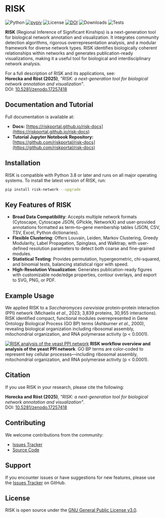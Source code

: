 # RISK

![Python](https://img.shields.io/badge/python-3.8%2B-yellow)
[![pypiv](https://img.shields.io/pypi/v/risk-network.svg)](https://pypi.python.org/pypi/risk-network)
![License](https://img.shields.io/badge/license-GPLv3-purple)
[![DOI](https://zenodo.org/badge/DOI/10.5281/zenodo.17257418.svg)](https://doi.org/10.5281/zenodo.17257418)
![Downloads](https://img.shields.io/pypi/dm/risk-network)
![Tests](https://github.com/riskportal/risk/actions/workflows/ci.yml/badge.svg)

**RISK** (Regional Inference of Significant Kinships) is a next-generation tool for biological network annotation and visualization. It integrates community detection algorithms, rigorous overrepresentation analysis, and a modular framework for diverse network types. RISK identifies biologically coherent relationships within networks and generates publication-ready visualizations, making it a useful tool for biological and interdisciplinary network analysis.

For a full description of RISK and its applications, see:
<br>
**Horecka and Röst (2025)**, _"RISK: a next-generation tool for biological network annotation and visualization"_.
<br>
DOI: [10.5281/zenodo.17257418](https://doi.org/10.5281/zenodo.17257418)

## Documentation and Tutorial

Full documentation is available at:

- **Docs:** [https://riskportal.github.io/risk-docs](https://riskportal.github.io/risk-docs)
- **Tutorial Jupyter Notebook Repository:** [https://github.com/riskportal/risk-docs](https://github.com/riskportal/risk-docs)

## Installation

RISK is compatible with Python 3.8 or later and runs on all major operating systems. To install the latest version of RISK, run:

```bash
pip install risk-network --upgrade
```

## Key Features of RISK

- **Broad Data Compatibility**: Accepts multiple network formats (Cytoscape, Cytoscape JSON, GPickle, NetworkX) and user-provided annotations formatted as term–to–gene membership tables (JSON, CSV, TSV, Excel, Python dictionaries).
- **Flexible Clustering**: Offers Louvain, Leiden, Markov Clustering, Greedy Modularity, Label Propagation, Spinglass, and Walktrap, with user-defined resolution parameters to detect both coarse and fine-grained modules.
- **Statistical Testing**: Provides permutation, hypergeometric, chi-squared, and binomial tests, balancing statistical rigor with speed.
- **High-Resolution Visualization**: Generates publication-ready figures with customizable node/edge properties, contour overlays, and export to SVG, PNG, or PDF.

## Example Usage

We applied RISK to a _Saccharomyces cerevisiae_ protein–protein interaction (PPI) network (Michaelis _et al_., 2023; 3,839 proteins, 30,955 interactions). RISK identified compact, functional modules overrepresented in Gene Ontology Biological Process (GO BP) terms (Ashburner _et al_., 2000), revealing biological organization including ribosomal assembly, mitochondrial organization, and RNA polymerase activity (p < 0.0001).

[![RISK analysis of the yeast PPI network](https://i.imgur.com/pasrVeR.jpeg)](https://i.imgur.com/pasrVeR.jpeg)
**RISK workflow overview and analysis of the yeast PPI network**. GO BP terms are color-coded to represent key cellular processes—including ribosomal assembly, mitochondrial organization, and RNA polymerase activity (p < 0.0001).

## Citation

If you use RISK in your research, please cite the following:

**Horecka and Röst (2025)**, _"RISK: a next-generation tool for biological network annotation and visualization"_.
<br>
DOI: [10.5281/zenodo.17257418](https://doi.org/10.5281/zenodo.17257418)

## Contributing

We welcome contributions from the community:

- [Issues Tracker](https://github.com/riskportal/risk/issues)
- [Source Code](https://github.com/riskportal/risk/tree/main/risk)

## Support

If you encounter issues or have suggestions for new features, please use the [Issues Tracker](https://github.com/riskportal/risk/issues) on GitHub.

## License

RISK is open source under the [GNU General Public License v3.0](https://www.gnu.org/licenses/gpl-3.0.en.html).
